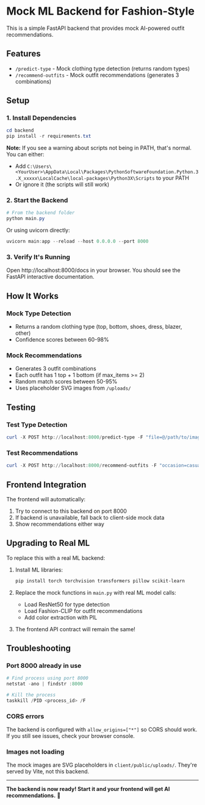 # Mock ML Backend for Fashion-Style

This is a simple FastAPI backend that provides mock AI-powered outfit recommendations.

## Features

- `/predict-type` - Mock clothing type detection (returns random types)
- `/recommend-outfits` - Mock outfit recommendations (generates 3 combinations)

## Setup

### 1. Install Dependencies

```powershell
cd backend
pip install -r requirements.txt
```

**Note:** If you see a warning about scripts not being in PATH, that's normal. You can either:
- Add `C:\Users\<YourUser>\AppData\Local\Packages\PythonSoftwareFoundation.Python.3.X_xxxxx\LocalCache\local-packages\Python3X\Scripts` to your PATH
- Or ignore it (the scripts will still work)

### 2. Start the Backend

```powershell
# From the backend folder
python main.py
```

Or using uvicorn directly:

```powershell
uvicorn main:app --reload --host 0.0.0.0 --port 8000
```

### 3. Verify It's Running

Open http://localhost:8000/docs in your browser. You should see the FastAPI interactive documentation.

## How It Works

### Mock Type Detection
- Returns a random clothing type (top, bottom, shoes, dress, blazer, other)
- Confidence scores between 60-98%

### Mock Recommendations
- Generates 3 outfit combinations
- Each outfit has 1 top + 1 bottom (if max_items >= 2)
- Random match scores between 50-95%
- Uses placeholder SVG images from `/uploads/`

## Testing

### Test Type Detection
```powershell
curl -X POST http://localhost:8000/predict-type -F "file=@/path/to/image.jpg"
```

### Test Recommendations
```powershell
curl -X POST http://localhost:8000/recommend-outfits -F "occasion=casual" -F "max_items=2"
```

## Frontend Integration

The frontend will automatically:
1. Try to connect to this backend on port 8000
2. If backend is unavailable, fall back to client-side mock data
3. Show recommendations either way

## Upgrading to Real ML

To replace this with a real ML backend:

1. Install ML libraries:
   ```powershell
   pip install torch torchvision transformers pillow scikit-learn
   ```

2. Replace the mock functions in `main.py` with real ML model calls:
   - Load ResNet50 for type detection
   - Load Fashion-CLIP for outfit recommendations
   - Add color extraction with PIL

3. The frontend API contract will remain the same!

## Troubleshooting

### Port 8000 already in use
```powershell
# Find process using port 8000
netstat -ano | findstr :8000

# Kill the process
taskkill /PID <process_id> /F
```

### CORS errors
The backend is configured with `allow_origins=["*"]` so CORS should work. If you still see issues, check your browser console.

### Images not loading
The mock images are SVG placeholders in `client/public/uploads/`. They're served by Vite, not this backend.

---

**The backend is now ready! Start it and your frontend will get AI recommendations.** 🎉
